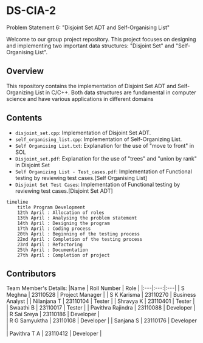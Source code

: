 # DS-CIA-2
Problem Statement 6: "Disjoint Set ADT and Self-Organising List"

Welcome to our group project repository. This project focuses on designing and implementing two important data structures: "Disjoint Set" and "Self-Organising List".

## Overview
This repository contains the implementation of Disjoint Set ADT and Self-Organizing List in C/C++. Both data structures are fundamental in computer science and have various applications in different domains

## Contents

- `disjoint_set.cpp`: Implementation of Disjoint Set ADT.
- `self_organising_list.cpp`: Implementation of Self-Organizing List.
- `Self Organising List.txt`: Explanation for the use of "move to front" in SOL
- `Disjoint_set.pdf`: Explanation for the use of "trees" and "union by rank" in Disjoint Set
- `Self Organizing List - Test_cases.pdf`: Implementation of Functional testing by reviewing test cases.[Self Organising List]
- `Disjoint Set Test Cases`: Implementation of Functional testing by reviewing test cases.[Disjoint Set ADT]
  
```mermaid
timeline
    title Program Development
    12th April : Allocation of roles
    13th April : Analysing the problem statement
    14th April : Designing the program
    17th April : Coding process
    20th April : Beginning of the testing process
    22nd April : Completion of the testing process
    23rd April : Refactoring
    25th April : Documentation
    27th April : Completion of project
```

## Contributors
Team Member's Details: 
|Name | Roll Number | Role |
|:---|:---:|:---|
| S Meghna | 23110528 | Project Manager |
| S K Karisma | 23110270 | Business Analyst | 
| Nilanjana T | 23110104 | Tester | 
| Shravya K | 23110401 | Tester |  
| Swaathi B  | 23110017 | Tester |
| Pavithra Rajindra | 23110088 | Developer | 
| R Sai Sreya | 23110186 | Developer |  
| R G Samyuktha | 23110108 | Developer |
| Sanjana S | 23110176 | Developer |  
| Pavithra T A | 23110412 | Developer |

